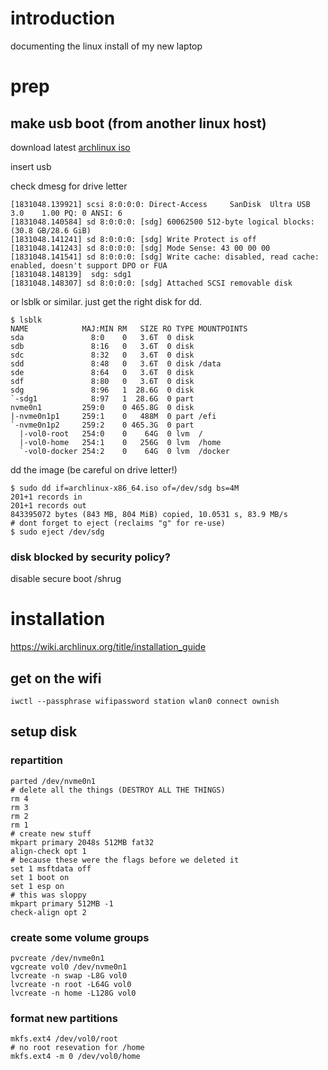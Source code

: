 # introduction

documenting the linux install of my new laptop

# prep


## make usb boot (from another linux host)

download latest [archlinux iso](https://mirrors.edge.kernel.org/archlinux/iso/latest/archlinux-x86_64.iso)

insert usb

check dmesg for drive letter
```
[1831048.139921] scsi 8:0:0:0: Direct-Access     SanDisk  Ultra USB 3.0    1.00 PQ: 0 ANSI: 6
[1831048.140584] sd 8:0:0:0: [sdg] 60062500 512-byte logical blocks: (30.8 GB/28.6 GiB)
[1831048.141241] sd 8:0:0:0: [sdg] Write Protect is off
[1831048.141243] sd 8:0:0:0: [sdg] Mode Sense: 43 00 00 00
[1831048.141541] sd 8:0:0:0: [sdg] Write cache: disabled, read cache: enabled, doesn't support DPO or FUA
[1831048.148139]  sdg: sdg1
[1831048.148307] sd 8:0:0:0: [sdg] Attached SCSI removable disk
```

or lsblk or similar.  just get the right disk for dd.
```
$ lsblk
NAME            MAJ:MIN RM   SIZE RO TYPE MOUNTPOINTS
sda               8:0    0   3.6T  0 disk
sdb               8:16   0   3.6T  0 disk
sdc               8:32   0   3.6T  0 disk
sdd               8:48   0   3.6T  0 disk /data
sde               8:64   0   3.6T  0 disk
sdf               8:80   0   3.6T  0 disk
sdg               8:96   1  28.6G  0 disk
`-sdg1            8:97   1  28.6G  0 part
nvme0n1         259:0    0 465.8G  0 disk
|-nvme0n1p1     259:1    0   488M  0 part /efi
`-nvme0n1p2     259:2    0 465.3G  0 part
  |-vol0-root   254:0    0    64G  0 lvm  /
  |-vol0-home   254:1    0   256G  0 lvm  /home
  `-vol0-docker 254:2    0    64G  0 lvm  /docker
```

dd the image (be careful on drive letter!)
```
$ sudo dd if=archlinux-x86_64.iso of=/dev/sdg bs=4M
201+1 records in
201+1 records out
843395072 bytes (843 MB, 804 MiB) copied, 10.0531 s, 83.9 MB/s
# dont forget to eject (reclaims "g" for re-use)
$ sudo eject /dev/sdg
```

### disk blocked by security policy?
disable secure boot /shrug


# installation
https://wiki.archlinux.org/title/installation_guide

## get on the wifi
```
iwctl --passphrase wifipassword station wlan0 connect ownish
```

## setup disk

### repartition
```
parted /dev/nvme0n1
# delete all the things (DESTROY ALL THE THINGS)
rm 4
rm 3
rm 2
rm 1
# create new stuff
mkpart primary 2048s 512MB fat32
align-check opt 1
# because these were the flags before we deleted it
set 1 msftdata off
set 1 boot on
set 1 esp on
# this was sloppy
mkpart primary 512MB -1
check-align opt 2
```

### create some volume groups

```
pvcreate /dev/nvme0n1
vgcreate vol0 /dev/nvme0n1
lvcreate -n swap -L8G vol0
lvcreate -n root -L64G vol0
lvcreate -n home -L128G vol0
```

### format new partitions
```
mkfs.ext4 /dev/vol0/root
# no root resevation for /home
mkfs.ext4 -m 0 /dev/vol0/home
```
